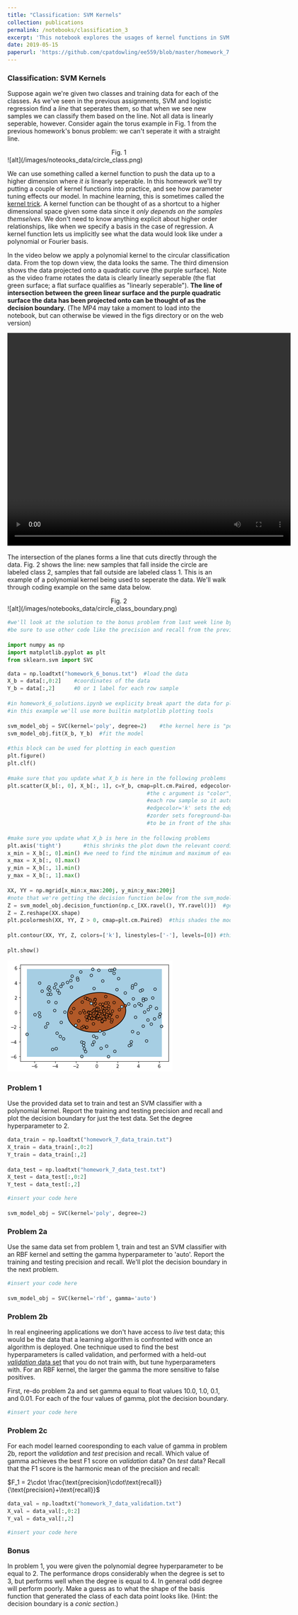 ```yaml
---
title: "Classification: SVM Kernels"
collection: publications
permalink: /notebooks/classification_3
excerpt: 'This notebook explores the usages of kernel functions in SVM classification. EE PMP 559, Spring 2019'
date: 2019-05-15
paperurl: 'https://github.com/cpatdowling/ee559/blob/master/homework_7.ipynb'
---
```

### Classification: SVM Kernels

Suppose again we're given two classes and training data for each of the classes. As we've seen in the previous assignments, SVM and logistic regression find a _line_ that seperates them, so that when we see new samples we can classify them based on the line. Not all data is linearly seperable, however. Consider again the torus example in Fig. 1 from the previous homework's bonus problem: we can't seperate it with a straight line. 

<center>Fig. 1</center>
![alt](/images/noteooks_data/circle_class.png)

We can use something called a kernel function to push the data up to a higher dimension where _it is_ linearly seperable. In this homework we'll try putting a couple of kernel functions into practice, and see how parameter tuning effects our model. In machine learning, this is sometimes called the [kernel trick](https://en.wikipedia.org/wiki/Kernel_method). A kernel function can be thought of as a shortcut to a higher dimensional space given some data since it _only depends on the samples themselves_. We don't need to know anything explicit about higher order relationships, like when we specify a basis in the case of regression. A kernel function lets us implicitly see what the data would look like under a polynomial or Fourier basis.

In the video below we apply a polynomial kernel to the circular classification data. From the top down view, the data looks the same. The third dimension shows the data projected onto a quadratic curve (the purple surface). Note as the video frame rotates the data is clearly linearly seperable (the flat green surface; a flat surface qualifies as "linearly seperable"). **The line of intersection between the green linear surface and the purple quadratic surface the data has been projected onto can be thought of as the decision boundary.** (The MP4 may take a moment to load into the notebook, but can otherwise be viewed in the figs directory or on the web version)


<video width="640" height="480" align="center" controls>
  <source src="/images/notebooks_data/polykernel.mp4" type="video/mp4">
</video>


The intersection of the planes forms a line that cuts directly through the data. Fig. 2 shows the line: new samples that fall inside the circle are labeled class 2, samples that fall outside are labeled class 1. This is an example of a polynomial kernel being used to seperate the data. We'll walk through coding example on the same data below.

<center>Fig. 2</center>
![alt](/images/notebooks_data/circle_class_boundary.png)


```python
#we'll look at the solution to the bonus problem from last week line by line
#be sure to use other code like the precision and recall from the previous homework solutions

import numpy as np
import matplotlib.pyplot as plt
from sklearn.svm import SVC
```


```python
data = np.loadtxt("homework_6_bonus.txt")  #load the data
X_b = data[:,0:2]    #coordinates of the data
Y_b = data[:,2]      #0 or 1 label for each row sample

#in homework_6_solutions.ipynb we explicity break apart the data for plotting
#in this example we'll use more builtin matplotlib plotting tools

svm_model_obj = SVC(kernel='poly', degree=2)    #the kernel here is "poly", can be "linear" or "rbf"
svm_model_obj.fit(X_b, Y_b)  #fit the model

#this block can be used for plotting in each question
plt.figure()
plt.clf()

#make sure that you update what X_b is here in the following problems
plt.scatter(X_b[:, 0], X_b[:, 1], c=Y_b, cmap=plt.cm.Paired, edgecolor='k', zorder=10)
                                            #the c argument is "color", Y_b is binary 0 or 1 for
                                            #each row sample so it automatically chooses a color
                                            #edgecolor='k' sets the edges of the points to black
                                            #zorder sets foreground-background information for the points
                                            #to be in front of the shaded background

#make sure you update what X_b is here in the following problems
plt.axis('tight')       #this shrinks the plot down the relevant coordinate range
x_min = X_b[:, 0].min() #we need to find the minimum and maximum of each axis so we can plot the decision boundary
x_max = X_b[:, 0].max()
y_min = X_b[:, 1].min()
y_max = X_b[:, 1].max()

XX, YY = np.mgrid[x_min:x_max:200j, y_min:y_max:200j]
#note that we're getting the decision function below from the svm_model_obj declared and trained above
Z = svm_model_obj.decision_function(np.c_[XX.ravel(), YY.ravel()])  #get the decision boundary from the x and y values
Z = Z.reshape(XX.shape)
plt.pcolormesh(XX, YY, Z > 0, cmap=plt.cm.Paired)  #this shades the model's class 1 and class 2 regions

plt.contour(XX, YY, Z, colors=['k'], linestyles=['-'], levels=[0]) #this plots the decision boundary

plt.show()
```


![png](/images/notebooks_data/classification_3_1.png)


### Problem 1

Use the provided data set to train and test an SVM classifier with a polynomial kernel. Report the training and testing precision and recall and plot the decision boundary for just the test data. Set the degree hyperparameter to 2.


```python
data_train = np.loadtxt("homework_7_data_train.txt")
X_train = data_train[:,0:2]    
Y_train = data_train[:,2]

data_test = np.loadtxt("homework_7_data_test.txt")
X_test = data_test[:,0:2]    
Y_test = data_test[:,2]
```


```python
#insert your code here

svm_model_obj = SVC(kernel='poly', degree=2) 
```

### Problem 2a

Use the same data set from problem 1, train and test an SVM classifier with an RBF kernel and setting the gamma hyperparameter to 'auto'. Report the training and testing precision and recall. We'll plot the decision boundary in the next problem.


```python
#insert your code here

svm_model_obj = SVC(kernel='rbf', gamma='auto') 
```

### Problem 2b

In real engineering applications we don't have access to _live_ test data; this would be the data that a learning algorithm is confronted with once an algorithm is deployed. One technique used to find the best hyperparameters is called validation, and performed with a held-out [_validation_ data set](https://en.wikipedia.org/wiki/Training,_validation,_and_test_sets) that you do not train with, but tune hyperparameters with. For an RBF kernel, the larger the gamma the more sensitive to false positives.

First, re-do problem 2a and set gamma equal to float values 10.0, 1.0, 0.1, and 0.01. For each of the four values of gamma, plot the decision boundary.


```python
#insert your code here
```

### Problem 2c

For each model learned cooresponding to each value of gamma in problem 2b, report the _validation_ and _test_ precision and recall. Which value of gamma achieves the best F1 score on _validation_ data? On _test_ data? Recall that the F1 score is the harmonic mean of the precision and recall:

$F_1 = 2\cdot \frac{\text{precision}\cdot\text{recall}}{\text{precision}+\text{recall}}$


```python
data_val = np.loadtxt("homework_7_data_validation.txt")
X_val = data_val[:,0:2]    
Y_val = data_val[:,2]
```


```python
#insert your code here
```

### Bonus

In problem 1, you were given the polynomial degree hyperparameter to be equal to 2. The performance drops considerably when the degree is set to 3, but performs well when the degree is equal to 4. In general odd degree will perform poorly. Make a guess as to what the shape of the basis function that generated the class of each data point looks like. (Hint: the decision boundary is a _conic section_.)
